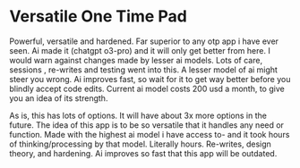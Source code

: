 # Versatile One Time Pad

Powerful, versatile and hardened. Far superior to any otp app i have ever seen. Ai made it (chatgpt o3-pro) and it will only get better from here. I would warn against changes made by lesser ai models. Lots of care, sessions , re-writes and testing went into this. A lesser model of ai might steer you wrong. Ai improves fast, so wait for it to get way better before you blindly accept code edits. Current ai model costs 200 usd a month, to give you an idea of its strength. 

As is, this has lots of options. It will have about 3x more options in the future. The idea of this app is to be so versatile that it handles any need or function. Made with the highest ai model i have access to- and it took hours of thinking/processing by that model. Literally hours. Re-writes, design theory, and hardening. Ai improves so fast that this app will be outdated. 
